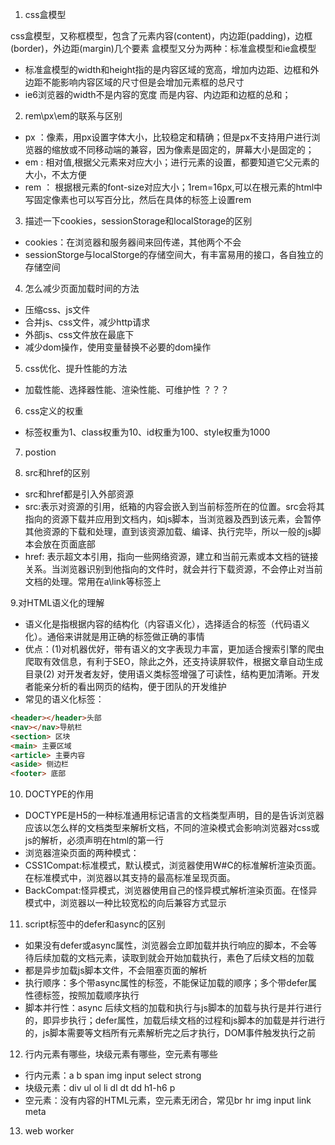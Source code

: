 1. css盒模型

css盒模型，又称框模型，包含了元素内容(content)，内边距(padding)，边框(border)，外边距(margin)几个要素
盒模型又分为两种：标准盒模型和ie盒模型
- 标准盒模型的width和height指的是内容区域的宽高，增加内边距、边框和外边距不能影响内容区域的尺寸但是会增加元素框的总尺寸
- ie6浏览器的width不是内容的宽度 而是内容、内边距和边框的总和；

2. rem\px\em的联系与区别

- px ：像素，用px设置字体大小，比较稳定和精确；但是px不支持用户进行浏览器的缩放或不同移动端的兼容，因为像素是固定的，屏幕大小是固定的；
- em : 相对值,根据父元素来对应大小；进行元素的设置，都要知道它父元素的大小，不太方便
- rem ： 根据根元素的font-size对应大小；1rem=16px,可以在根元素的html中写固定像素也可以写百分比，然后在具体的标签上设置rem

3. 描述一下cookies，sessionStorage和localStorage的区别

- cookies：在浏览器和服务器间来回传递，其他两个不会
- sessionStorge与localStorge的存储空间大，有丰富易用的接口，各自独立的存储空间

4. 怎么减少页面加载时间的方法

- 压缩css、js文件
- 合并js、css文件，减少http请求
- 外部js、css文件放在最底下 
- 减少dom操作，使用变量替换不必要的dom操作

5. css优化、提升性能的方法

- 加载性能、选择器性能、渲染性能、可维护性  ？？？

6. css定义的权重

- 标签权重为1、class权重为10、id权重为100、style权重为1000

7. postion 

8. src和href的区别

- src和href都是引入外部资源
- src:表示对资源的引用，纸箱的内容会嵌入到当前标签所在的位置。src会将其指向的资源下载并应用到文档内，如js脚本，当浏览器及西到该元素，会暂停其他资源的下载和处理，直到该资源加载、编译、执行完毕，所以一般的js脚本会放在页面底部
- href: 表示超文本引用，指向一些网络资源，建立和当前元素或本文档的链接关系。当浏览器识别到他指向的文件时，就会并行下载资源，不会停止对当前文档的处理。常用在a\link等标签上

9.对HTML语义化的理解

- 语义化是指根据内容的结构化（内容语义化），选择适合的标签（代码语义化）。通俗来讲就是用正确的标签做正确的事情
- 优点：(1)对机器优好，带有语义的文字表现力丰富，更加适合搜索引擎的爬虫爬取有效信息，有利于SEO，除此之外，还支持读屏软件，根据文章自动生成目录(2) 对开发者友好，使用语义类标签增强了可读性，结构更加清晰。开发者能亲分析的看出网页的结构，便于团队的开发维护
- 常见的语义化标签：
```html
<header></header>头部
<nav></nav>导航栏
<section> 区块
<main> 主要区域
<article> 主要内容
<aside> 侧边栏
<footer> 底部
```

10. DOCTYPE的作用

- DOCTYPE是H5的一种标准通用标记语言的文档类型声明，目的是告诉浏览器应该以怎么样的文档类型来解析文档，不同的渲染模式会影响浏览器对css或js的解析，必须声明在html的第一行
- 浏览器渲染页面的两种模式：
- CSS1Compat:标准模式，默认模式，浏览器使用W#C的标准解析渲染页面。在标准模式中，浏览器以其支持的最高标准呈现页面。
- BackCompat:怪异模式，浏览器使用自己的怪异模式解析渲染页面。在怪异模式中，浏览器以一种比较宽松的向后兼容方式显示

11. script标签中的defer和async的区别

- 如果没有defer或async属性，浏览器会立即加载并执行响应的脚本，不会等待后续加载的文档元素，读取到就会开始加载执行，素色了后续文档的加载
- 都是异步加载js脚本文件，不会阻塞页面的解析
- 执行顺序：多个带async属性的标签，不能保证加载的顺序；多个带defer属性德标签，按照加载顺序执行
- 脚本并行性：async 后续文档的加载和执行与js脚本的加载与执行是并行进行的，即异步执行；defer属性，加载后续文档的过程和js脚本的加载是并行进行的，js脚本需要等文档所有元素解析完之后才执行，DOM事件触发执行之前

12. 行内元素有哪些，块级元素有哪些，空元素有哪些

- 行内元素：a b span img input select strong
- 块级元素：div ul ol li dl dt dd h1-h6 p
- 空元素：没有内容的HTML元素，空元素无闭合，常见br hr img input link meta

13. web worker